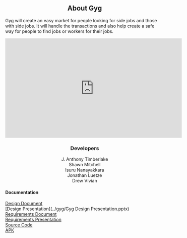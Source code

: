## <center>About Gyg</center>

Gyg will create an easy market for people looking for side jobs and those with side
jobs. It will handle the transactions and also help create a safe way for people to find jobs or
workers for their jobs. 

<center><iframe width="560" height="315" src="https://www.youtube.com/embed/gZ4YyeXjJO0" frameborder="0" allow="autoplay; encrypted-media" allowfullscreen></iframe></center>

### <center>Developers</center>

<center>J. Anthony Timberlake</center>  
<center>Shawn Mitchell</center>  
<center>Isuru Nanayakkara</center>  
<center>Jonathan Luetze</center>  
<center>Drew Vivian</center>  


#### Documentation

[Design Document](../gyg/Design.pdf)  
[Design Presentation](../gyg/Gyg Design Presentation.pptx)  
[Requirements Document](../gyg/Requirements.pdf)  
[Requirements Presentation](gyg/Requirements-Presentation.pdf)  
[Source Code](https://github.com/gyg-inc/gyg-android)  
[APK](https://github.com/gyg-inc/gyg/blob/master/app-debug.apk?raw=true) 
